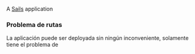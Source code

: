 A [Sails](http://sailsjs.org) application

### Problema de rutas
La aplicación puede ser deployada sin ningún inconveniente, solamente tiene el problema de 

